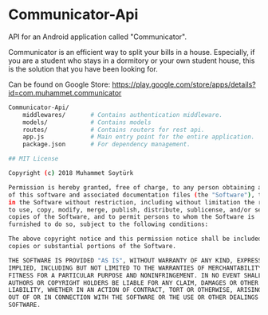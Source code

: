 # Communicator-Api
API for an Android application called "Communicator".

Communicator is an efficient way to split your bills in a house. Especially, if you are a student who stays in a dormitory or your own student house, this is the solution that you have been looking for.

Can be found on Google Store: 
https://play.google.com/store/apps/details?id=com.muhammet.communicator

```bash
Communicator-Api/        
    middlewares/       # Contains authentication middleware.
    models/            # Contains models
    routes/            # Contains routers for rest api.
    app.js             # Main entry point for the entire application.
    package.json       # For dependency management.

## MIT License

Copyright (c) 2018 Muhammet Soytürk

Permission is hereby granted, free of charge, to any person obtaining a copy
of this software and associated documentation files (the "Software"), to deal
in the Software without restriction, including without limitation the rights
to use, copy, modify, merge, publish, distribute, sublicense, and/or sell
copies of the Software, and to permit persons to whom the Software is
furnished to do so, subject to the following conditions:

The above copyright notice and this permission notice shall be included in all
copies or substantial portions of the Software.

THE SOFTWARE IS PROVIDED "AS IS", WITHOUT WARRANTY OF ANY KIND, EXPRESS OR
IMPLIED, INCLUDING BUT NOT LIMITED TO THE WARRANTIES OF MERCHANTABILITY,
FITNESS FOR A PARTICULAR PURPOSE AND NONINFRINGEMENT. IN NO EVENT SHALL THE
AUTHORS OR COPYRIGHT HOLDERS BE LIABLE FOR ANY CLAIM, DAMAGES OR OTHER
LIABILITY, WHETHER IN AN ACTION OF CONTRACT, TORT OR OTHERWISE, ARISING FROM,
OUT OF OR IN CONNECTION WITH THE SOFTWARE OR THE USE OR OTHER DEALINGS IN THE
SOFTWARE.
